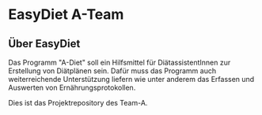 EasyDiet A-Team
=============

Über EasyDiet
-------

Das Programm "A-Diet" soll ein Hilfsmittel für DiätassistentInnen zur Erstellung von Diätplänen sein. Dafür muss das Programm auch weiterreichende Unterstützung liefern wie unter anderem das Erfassen und Auswerten von Ernährungsprotokollen.

Dies ist das Projektrepository des Team-A. 

